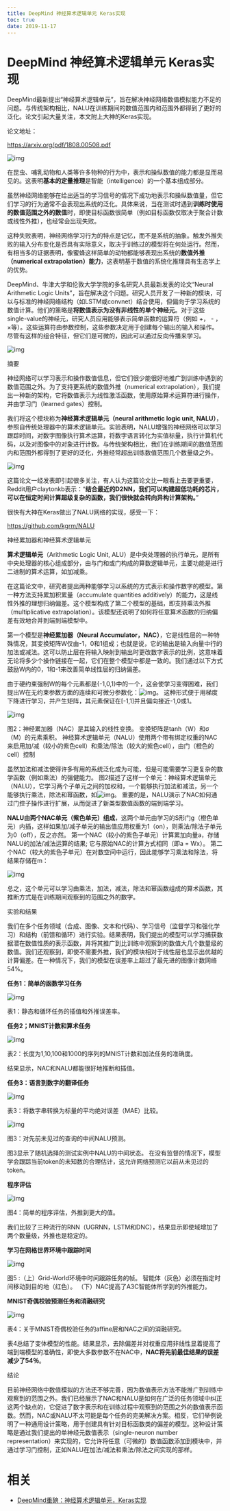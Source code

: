 ```yaml
---
title: DeepMind 神经算术逻辑单元 Keras实现
toc: true
date: 2019-11-17
---
```

# DeepMind 神经算术逻辑单元 Keras实现


DeepMind最新提出“神经算术逻辑单元”，旨在解决神经网络数值模拟能力不足的问题。与传统架构相比，NALU在训练期间的数值范围内和范围外都得到了更好的泛化。论文引起大量关注，本文附上大神的Keras实现。



论文地址：

https://arxiv.org/pdf/1808.00508.pdf

![img](https://mmbiz.qpic.cn/mmbiz_png/UicQ7HgWiaUb0I5r6fZ9wtAyZicQyw4gO0gZ1BDeJcuqibJGUqkGFTMTV7icQ7HtQSo6vVBcdK6IuWYKZMMwR2KhcBQ/640?wx_fmt=png&tp=webp&wxfrom=5&wx_lazy=1&wx_co=1)



在昆虫、哺乳动物和人类等许多物种的行为中，表示和操纵数值的能力都是显而易见的。这表明**基本的定量推理**是智能（intelligence）的一个基本组成部分。



虽然神经网络能够在给出适当的学习信号的情况下成功地表示和操纵数值量，但它们学习的行为通常不会表现出系统的泛化。具体来说，当在测试时遇到**训练时使用的数值范围之外的数值**时，即使目标函数很简单（例如目标函数仅取决于聚合计数或线性外推），也经常会出现失败。



这种失败表明，神经网络学习行为的特点是记忆，而不是系统的抽象。触发外推失败的输入分布变化是否具有实际意义，取决于训练过的模型将在何处运行。然而，有相当多的证据表明，像蜜蜂这样简单的动物都能够表现出系统的**数值外推（numerical extrapolation）能力**，这表明基于数值的系统化推理具有生态学上的优势。



DeepMind、牛津大学和伦敦大学学院的多名研究人员最新发表的论文“Neural Arithmetic Logic Units”，旨在解决这个问题。研究人员开发了一种新的模块，可以与标准的神经网络结构（如LSTM或convnet）结合使用，但偏向于学习系统的数值计算。他们的策略是**将数值表示为没有非线性的单个神经元**。对于这些single-value的神经元，研究人员应用能够表示简单函数的运算符（例如 +， - ，×等）。这些运算符由参数控制，这些参数决定用于创建每个输出的输入和操作。尽管有这样的组合特征，但它们是可微的，因此可以通过反向传播来学习。



![img](https://mmbiz.qpic.cn/mmbiz_png/UicQ7HgWiaUb1VVhqX3zurC6VZhcakicoC1FWFIVOBM3Nia68jKxcEF6pxjCNpXNzdlupKMsTCygCMsA4Uhy3dgoRA/640?wx_fmt=png&tp=webp&wxfrom=5&wx_lazy=1&wx_co=1)

摘要



神经网络可以学习表示和操作数值信息，但它们很少能很好地推广到训练中遇到的数值范围之外。为了支持更系统的数值外推（numerical extrapolation），我们提出一种新的架构，它将数值表示为线性激活函数，使用原始算术运算符进行操作，并由学习门（learned gates）控制。



我们将这个模块称为**神经算术逻辑单元（neural arithmetic logic unit, NALU）**，参照自传统处理器中的算术逻辑单元。实验表明，NALU增强的神经网络可以学习跟踪时间，对数字图像执行算术运算，将数字语言转化为实值标量，执行计算机代码，以及对图像中的对象进行计数。与传统架构相比，我们在训练期间的数值范围内和范围外都得到了更好的泛化，外推经常超出训练数值范围几个数量级之外。



![img](https://mmbiz.qpic.cn/mmbiz_png/UicQ7HgWiaUb1VVhqX3zurC6VZhcakicoC1ticCGs7EyEEq5nyXW6GLTAGVTUxibLp7iczkacYpm2z3RbXwwWNETJSrQ/640?wx_fmt=png&tp=webp&wxfrom=5&wx_lazy=1&wx_co=1)



这篇论文一经发表即引起很多关注，有人认为这篇论文比一眼看上去要更重要，Reddit用户claytonkb表示：“**结合最近的D2NN，我们可以构建超低功耗的芯片，可以在恒定时间计算超级复杂的函数，我们很快就会转向异构计算架构。**”



很快有大神在Keras做出了NALU网络的实现，感受一下：

https://github.com/kgrm/NALU



神经累加器和神经算术逻辑单元



**算术逻辑单元**（Arithmetic Logic Unit, ALU）是中央处理器的执行单元，是所有中央处理器的核心组成部分，由与门和或门构成的算数逻辑单元，主要功能是进行二进制的算术运算，如加减乘。



在这篇论文中，研究者提出两种能够学习以系统的方式表示和操作数字的模型。第一种方法支持累加积累量（accumulate quantities additively）的能力，这是线性外推的理想归纳偏差。这个模型构成了第二个模型的基础，即支持乘法外推（multiplicative extrapolation）。该模型还说明了如何将任意算术函数的归纳偏差有效地合并到端到端模型中。



第一个模型是**神经累加器（Neural Accumulator，NAC）**，它是线性层的一种特殊情况，其变换矩阵W仅由-1，0和1组成；也就是说，它的输出是输入向量中行的加法或减法。这可以防止层在将输入映射到输出时更改数字表示的比例，这意味着无论将多少个操作链接在一起，它们在整个模型中都是一致的。我们通过以下方式鼓励W内的0，1和-1来改善简单线性层的归纳偏差。



由于硬约束强制W的每个元素都是{-1,0,1}中的一个，这会使学习变得困难，我们提出W在无约束参数方面的连续和可微分参数化：![img](https://mmbiz.qpic.cn/mmbiz_png/UicQ7HgWiaUb1VVhqX3zurC6VZhcakicoC1f6redticLwMvW26fU5kdllwzlK8haDMbr1Owib0vxzGOrR3KEx3up9rw/640?wx_fmt=png&tp=webp&wxfrom=5&wx_lazy=1&wx_co=1)。 这种形式便于用梯度下降进行学习，并产生矩阵，其元素保证在[-1,1]并且偏向接近-1,0或1。



![img](https://mmbiz.qpic.cn/mmbiz_png/UicQ7HgWiaUb1VVhqX3zurC6VZhcakicoC15uWzE0gpRj8Z15S2gwJeZHwG0ghxP24nibfXe8M4NiaGzQsuNLKgztaw/640?wx_fmt=png&tp=webp&wxfrom=5&wx_lazy=1&wx_co=1)

图2：神经累加器（NAC）是其输入的线性变换。 变换矩阵是tanh（W）和σ（M）的元素乘积。 神经算术逻辑单元（NALU）使用两个带有绑定权重的NAC来启用加/减（较小的紫色cell）和乘法/除法（较大的紫色cell），由门（橙色的cell）控制



虽然加法和减法使得许多有用的系统泛化成为可能，但是可能需要学习更复杂的数学函数（例如乘法）的强健能力。 图2描述了这样一个单元：神经算术逻辑单元（NALU），它学习两个子单元之间的加权和，一个能够执行加法和减法，另一个能够执行乘法，除法和幂函数，如![img](https://mmbiz.qpic.cn/mmbiz_png/UicQ7HgWiaUb1VVhqX3zurC6VZhcakicoC1seBWP8skNdoHuKxmanEImOC7nvcGFWmt08Qvsyiax0doRSuU8Y1nACQ/640?wx_fmt=png&tp=webp&wxfrom=5&wx_lazy=1&wx_co=1)。 重要的是，NALU演示了NAC如何通过门控子操作进行扩展，从而促进了新类型数值函数的端到端学习。



**NALU由两个NAC单元（紫色单元）组成**，这两个单元由学习的S形门g（橙色单元）内插，这样如果加/减子单元的输出值应用权重为1（on），则乘法/除法子单元为0（off），反之亦然。 第一个NAC（较小的紫色子单元）计算累加向量a，存储NALU的加法/减法运算的结果; 它与原始NAC的计算方式相同（即a = Wx）。 第二个NAC（较大的紫色子单元）在对数空间中运行，因此能够学习乘法和除法，将结果存储在m：

![img](https://mmbiz.qpic.cn/mmbiz_png/UicQ7HgWiaUb1VVhqX3zurC6VZhcakicoC1oHenNMkb1SGIPAs7icficEGoUTgM73xmM7AK1nDRUQcUU8PiarqjJwkjA/640?wx_fmt=png&tp=webp&wxfrom=5&wx_lazy=1&wx_co=1)



总之，这个单元可以学习由乘法，加法，减法，除法和幂函数组成的算术函数，其推断方式是在训练期间观察到的范围之外的数字。



实验和结果





我们在多个任务领域（合成、图像、文本和代码）、学习信号（监督学习和强化学习）和结构（前馈和循环）进行实验。结果表明，我们提出的模型可以学习捕获数据潜在数值性质的表示函数，并将其推广到比训练中观察到的数值大几个数量级的数值。我们还观察到，即使不需要外推，我们的模块相对于线性层也显示出优越的计算偏差。在一种情况下，我们的模型在误差率上超过了最先进的图像计数网络54%。



**任务1：简单的函数学习任务**



![img](https://mmbiz.qpic.cn/mmbiz_png/UicQ7HgWiaUb1VVhqX3zurC6VZhcakicoC1ZabxkiaXpANJTqhcKbEA3GppdubUTDjRr811LkoyaVN0EAUKduWdy9g/640?wx_fmt=png&tp=webp&wxfrom=5&wx_lazy=1&wx_co=1)

表1：静态和循环任务的插值和外推误差率。



**任务2；MNIST计数和算术任务**



![img](https://mmbiz.qpic.cn/mmbiz_png/UicQ7HgWiaUb1VVhqX3zurC6VZhcakicoC1Hv5IzvcGXuNhjYsLdMxKbu7G83heqtJibe0jUwjbU8kcITsx9CwTlHw/640?wx_fmt=png&tp=webp&wxfrom=5&wx_lazy=1&wx_co=1)

表2：长度为1,10,100和1000的序列的MNIST计数和加法任务的准确度。



结果显示，NAC和NALU都能很好地推断和插值。



**任务3：语言到数字的翻译任务**



![img](https://mmbiz.qpic.cn/mmbiz_png/UicQ7HgWiaUb1VVhqX3zurC6VZhcakicoC1LlYK8dad1MicX2R2PGEm8wTibtAgt8hibPdblC2ia0eqnRId3NxaVaibhug/640?wx_fmt=png&tp=webp&wxfrom=5&wx_lazy=1&wx_co=1)

表3：将数字串转换为标量的平均绝对误差（MAE）比较。



![img](https://mmbiz.qpic.cn/mmbiz_png/UicQ7HgWiaUb1VVhqX3zurC6VZhcakicoC1o2FjuuHZNwTHNYU3ia7f2qdA6hjialTnwjZJr4Vn3PjxRdLNnqtehO9A/640?wx_fmt=png&tp=webp&wxfrom=5&wx_lazy=1&wx_co=1)

图3：对先前未见过的查询的中间NALU预测。



图3显示了随机选择的测试实例中NALU的中间状态。 在没有监督的情况下，模型学会跟踪当前token的未知数的合理估计，这允许网络预测它以前从未见过的token。



**程序评估**



![img](https://mmbiz.qpic.cn/mmbiz_png/UicQ7HgWiaUb1VVhqX3zurC6VZhcakicoC149sGc0dpc2yN38RYgxH6evnR27JoN85O3vU0Gk3BhhJIIxxufddjZw/640?wx_fmt=png&tp=webp&wxfrom=5&wx_lazy=1&wx_co=1)

图4：简单的程序评估，外推到更大的值。



我们比较了三种流行的RNN（UGRNN，LSTM和DNC），结果显示即使域增加了两个数量级，外推也是稳定的。



**学习在网格世界环境中跟踪时间**



![img](https://mmbiz.qpic.cn/mmbiz_png/UicQ7HgWiaUb1VVhqX3zurC6VZhcakicoC1kjZRP7xBncX92HYIqnuZreTesyScMuP2SnsUKrCicc8PlRkcnpXXUsg/640?wx_fmt=png&tp=webp&wxfrom=5&wx_lazy=1&wx_co=1)

图5 :（上）Grid-World环境中时间跟踪任务的帧。 智能体（灰色）必须在指定时间移动到目的地（红色）。 （下）NAC提高了A3C智能体所学到的外推能力。



**MNIST奇偶校验预测任务和消融研究**



![img](https://mmbiz.qpic.cn/mmbiz_png/UicQ7HgWiaUb1VVhqX3zurC6VZhcakicoC12VoUnF4hbtQGtaxiatxO6OcteJHXafFHySESC7hqsO5QKYZhvf9WnNQ/640?wx_fmt=png&tp=webp&wxfrom=5&wx_lazy=1&wx_co=1)

表4：关于MNIST奇偶校验任务的affine层和NAC之间的消融研究。



表4总结了变体模型的性能。结果显示，去除偏差并对权重应用非线性显着提高了端到端模型的准确性，即使大多数参数不在NAC中，**NAC将先前最佳结果的误差减少了54％**。



结论





目前神经网络中数值模拟的方法还不够完善，因为数值表示方法不能推广到训练中观察到的范围之外。我们已经展示了NAC和NALU是如何在广泛的任务领域中纠正这两个缺点的，它促进了数字表示和在训练过程中观察到的范围之外的数值表示函数。然而，NAC或NALU不太可能是每个任务的完美解决方案。相反，它们举例说明了一种通用设计策略，用于创建具有针对目标函数类的偏差的模型。这种设计策略是通过我们提出的单神经元数值表示（single-neuron number representation）来实现的，它允许将任意（可微的）数值函数添加到模块中，并通过学习门控制，正如NALU在加法/减法和乘法/除法之间实现的那样。


# 相关

- [DeepMind重磅：神经算术逻辑单元，Keras实现](https://mp.weixin.qq.com/s?__biz=MzI3MTA0MTk1MA==&mid=2652023918&idx=4&sn=dd6fdbc611a36c2fcc396e78b43be742&chksm=f121d89fc65651898ee61093fbf28e1e958faac2f0ca47a43ed96a2edf26b7f927f3e8f91ef2&mpshare=1&scene=1&srcid=0804yRAuNPFgunuMhmq1AlJ9#rd)
